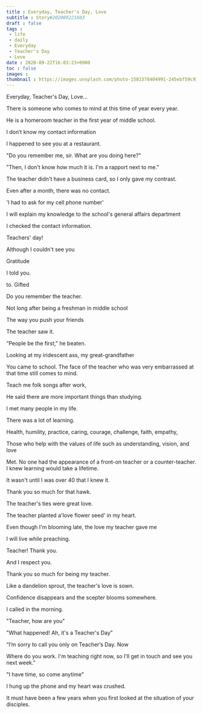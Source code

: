 ```yaml
---
title : Everyday, Teacher's Day, Love
subtitle : Story#202009221603
draft : false
tags :
 - life
 - daily
 - Everyday
 - Teacher's Day
 - Love
date : 2020-09-22T16:03:23+0900
toc : false
images : 
thumbnail : https://images.unsplash.com/photo-1581578404991-245ebf59c917?ixlib=rb-1.2.1&q=85&fm=jpg&crop=entropy&cs=srgb&ixid=eyJhcHBfaWQiOjE1NTU0OX0
---
```

Everyday, Teacher's Day, Love...  

There is someone who comes to mind at this time of year every year.  

He is a homeroom teacher in the first year of middle school.  

I don’t know my contact information  

I happened to see you at a restaurant.  

"Do you remember me, sir. What are you doing here?"  

"Then, I don't know how much it is. I'm a rapport next to me."  

The teacher didn't have a business card, so I only gave my contrast.  

Even after a month, there was no contact.  

'I had to ask for my cell phone number'  

I will explain my knowledge to the school's general affairs department  

I checked the contact information.  

Teachers' day!  

Although I couldn't see you  

Gratitude  

I told you.  

to. Gifted  

Do you remember the teacher.  

Not long after being a freshman in middle school  

The way you push your friends  

The teacher saw it.  

“People be the first,” he beaten.  

Looking at my iridescent ass, my great-grandfather  

You came to school. The face of the teacher who was very embarrassed at that time still comes to mind.  

Teach me folk songs after work,  

He said there are more important things than studying.  

I met many people in my life.  

There was a lot of learning.  

Health, humility, practice, caring, courage, challenge, faith, empathy,  

Those who help with the values of life such as understanding, vision, and love  

Met. No one had the appearance of a front-on teacher or a counter-teacher. I knew learning would take a lifetime.  

It wasn't until I was over 40 that I knew it.  

Thank you so much for that hawk.  

The teacher's ties were great love.  

The teacher planted a'love flower seed' in my heart.  

Even though I'm blooming late, the love my teacher gave me  

I will live while preaching.  

Teacher! Thank you.  

And I respect you.  

Thank you so much for being my teacher.  

Like a dandelion sprout, the teacher's love is sown.  

Confidence disappears and the scepter blooms somewhere.  

I called in the morning.  

"Teacher, how are you"  

"What happened! Ah, it's a Teacher's Day"  

“I’m sorry to call you only on Teacher’s Day. Now  

Where do you work. I'm teaching right now, so I'll get in touch and see you next week."  

"I have time, so come anytime"  

I hung up the phone and my heart was crushed.  

It must have been a few years when you first looked at the situation of your disciples.